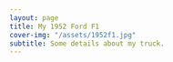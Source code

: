 ```yaml
---
layout: page
title: My 1952 Ford F1
cover-img: "/assets/1952f1.jpg"
subtitle: Some details about my truck.
---
```


<!--stackedit_data:
eyJoaXN0b3J5IjpbMTMyNTQwMzEwNywxNzQ4NzQ2OTkyXX0=
-->